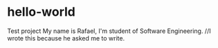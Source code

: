 # hello-world
Test project
My name is Rafael, I'm student of Software Engineering. //I wrote this because he asked me to write.
